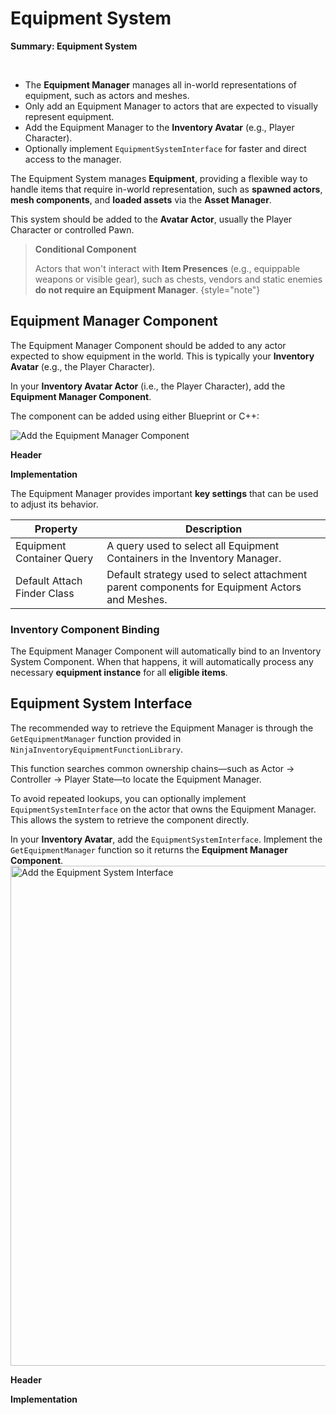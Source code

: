# Equipment System
<primary-label ref="inventory"/>

<tldr>
    <p><b>Summary: Equipment System</b></p>
    <br/>
    <ul>
        <li>The <b>Equipment Manager</b> manages all in-world representations of equipment, such as actors and meshes.</li>
        <li>Only add an Equipment Manager to actors that are expected to visually represent equipment.</li>
        <li>Add the Equipment Manager to the <b>Inventory Avatar</b> (e.g., Player Character).</li>
        <li>Optionally implement <code>EquipmentSystemInterface</code> for faster and direct access to the manager.</li>
    </ul>
</tldr>

The Equipment System manages **Equipment**, providing a flexible way to handle items that require in-world representation, 
such as **spawned actors**, **mesh components**, and **loaded assets** via the **Asset Manager**. 

This system should be added to the **Avatar Actor**, usually the Player Character or controlled Pawn.

> **Conditional Component**
> 
> Actors that won't interact with **Item Presences** (e.g., equippable weapons or visible gear), such as chests, vendors 
> and static enemies **do not require an Equipment Manager**.
{style="note"}

## Equipment Manager Component
The Equipment Manager Component should be added to any actor expected to show equipment in the world. This is typically 
your **Inventory Avatar** (e.g., the Player Character).

<procedure title="Add the Equipment Manager Component" collapsible="true" default-state="expanded">
    <step>
        <p>In your <b>Inventory Avatar Actor</b> (i.e., the Player Character), add the <b>Equipment Manager Component</b>.</p>
        <p>The component can be added using either Blueprint or C++:</p>
        <tabs group="sample">
            <tab title="Blueprint" group-key="bp">
                <img src="inv_setup_equipment_manager.png" alt="Add the Equipment Manager Component" thumbnail="true" border-effect="line"/>
            </tab>
            <tab title="C++" group-key="cpp">
                <p><b>Header</b></p>
                <code-block lang="c++" src="inv_setup_equipment_manager_component.h"/>
                <p><b>Implementation</b></p>
                <code-block lang="c++" src="inv_setup_equipment_manager_component.cpp"/>
            </tab>
        </tabs>
    </step>
</procedure>

The Equipment Manager provides important **key settings** that can be used to adjust its behavior.

| Property                    | Description                                                                                   |
|-----------------------------|-----------------------------------------------------------------------------------------------|
| Equipment Container Query   | A query used to select all Equipment Containers in the Inventory Manager.                     |
| Default Attach Finder Class | Default strategy used to select attachment parent components for Equipment Actors and Meshes. |

### Inventory Component Binding
The Equipment Manager Component will automatically bind to an Inventory System Component. When that happens, it will
automatically process any necessary **equipment instance** for all **eligible items**.

## Equipment System Interface
The recommended way to retrieve the Equipment Manager is through the `GetEquipmentManager` function provided in `NinjaInventoryEquipmentFunctionLibrary`.

This function searches common ownership chains—such as Actor → Controller → Player State—to locate the Equipment Manager.

To avoid repeated lookups, you can optionally implement `EquipmentSystemInterface` on the actor that owns the Equipment 
Manager. This allows the system to retrieve the component directly.

<procedure title="Add the Equipment System Interface" collapsible="true" default-state="expanded">
    <step>In your <b>Inventory Avatar</b>, add the <code>EquipmentSystemInterface</code>.</step>
    <step>Implement the <code>GetEquipmentManager</code> function so it returns the <b>Equipment Manager Component</b>.</step>
    <tabs group="sample">
        <tab title="Blueprint" group-key="bp">
            <img src="inv_setup_equipment_interface.png" alt="Add the Equipment System Interface" width="800" thumbnail="true" border-effect="line"/>
        </tab>
        <tab title="C++" group-key="cpp">
            <p><b>Header</b></p>
            <code-block lang="c++" src="inv_setup_equipment_system_interface.h"/>
            <p><b>Implementation</b></p>
            <code-block lang="c++" src="inv_setup_equipment_system_interface.cpp"/>
        </tab>
    </tabs>
</procedure>
